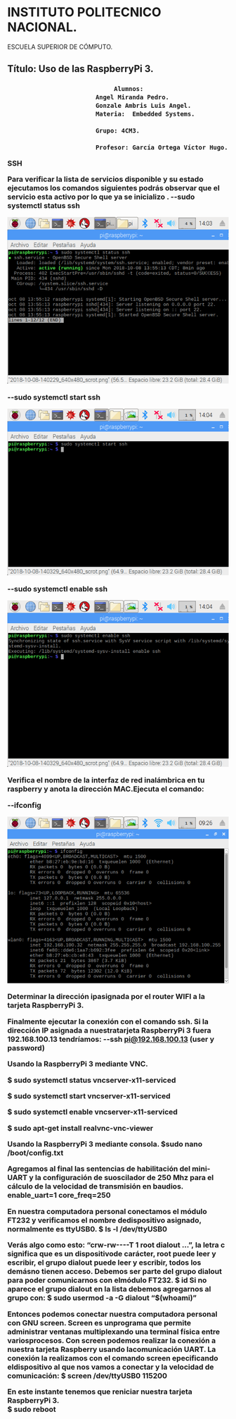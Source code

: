 <h1>INSTITUTO POLITECNICO NACIONAL.</h1>
ESCUELA SUPERIOR DE CÓMPUTO.<h2>


Título: Uso de las RaspberryPi 3.<h3>

								 Alumnos: 
							Angel Miranda Pedro.
							Gonzale Ambris Luis Angel.
							Materia:  Embedded Systems.

							Grupo: 4CM3.

							Profesor: García Ortega Víctor Hugo.










SSH

Para verificar la  lista  de  servicios  disponible  y  su  estado ejecutamos los comandos siguientes podrás  observar  que  el  servicio  esta  activo  por  lo  que  ya se inicializo  .
--sudo  systemctl  status  ssh

![GitHub Logo](imagenes/2018-10-08-140329_640x480_scrot.png)

--sudo  systemctl  start  ssh


![GitHub Logo](imagenes/2018-10-08-140418_640x480_scrot.png)

--sudo  systemctl  enable  ssh

![GitHub Logo](imagenes/2018-10-08-140443_640x480_scrot.png)


Verifica  el  nombre  de  la  interfaz  de  red  inalámbrica  en  tu  raspberry  y  anota  la  dirección  MAC.Ejecuta  el  comando:

--ifconfig

![GitHub Logo](imagenes/2018-10-15-092658_640x480_scrot.png)




Determinar  la  dirección  ipasignada  por  el  router  WIFI  a  la  tarjeta  RaspberryPi  3.

Finalmente  ejecutar  la  conexión  con  el  comando  ssh.  Si  la  dirección  IP  asignada  a  nuestratarjeta  RaspberryPi  3  fuera 192.168.100.13 tendríamos:
--ssh  pi@192.168.100.13  (user y password)

Usando la  RaspberryPi  3  mediante  VNC.

$  sudo  systemctl  status  vncserver-x11-serviced

$  sudo  systemctl  start  vncserver-x11-serviced

$  sudo  systemctl  enable  vncserver-x11-serviced



$  sudo  apt-get  install  realvnc-vnc-viewer





  Usando  la  RaspberryPi  3  mediante  consola.
$sudo  nano /boot/config.txt


Agregamos  al  final  las  sentencias  de  habilitación  del  mini-UART  y  la  configuración  de  suoscilador  de  250  Mhz  para  el  cálculo  de  la  velocidad  de  transmisión  en  baudios.
enable_uart=1
core_freq=250


En  nuestra  computadora  personal  conectamos  el  módulo  FT232  y  verificamos  el  nombre  dedispositivo  asignado,  normalmente  es  ttyUSB0.
$  ls  -l  /dev/ttyUSB0


Verás  algo  como  esto:  “crw-rw----T  1  root  dialout  ...”,  la  letra  c  significa  que  es  un  dispositivode  carácter,  root  puede  leer  y  escribir,  el  grupo  dialout  puede  leer  y  escribir,  todos  los  demásno  tienen  acceso.  Debemos  ser  parte  del  grupo  dialout  para  poder  comunicarnos  con  elmódulo  FT232.
$ id
Si  no  aparece  el  grupo  dialout  en  la  lista  debemos  agregarnos  al  grupo  con:
$  sudo  usermod  -a  -G  dialout  “$(whoami)”

Entonces  podemos  conectar  nuestra  computadora  personal  con  GNU  screen.  Screen  es  unprograma  que  permite  administrar  ventanas  multiplexando  una  terminal  física  entre  variosprocesos.  Con  screen  podemos  realizar  la  conexión  a  nuestra  tarjeta  Raspberry  usando  lacomunicación  UART.  La  conexión  la  realizamos  con  el  comando  screen  epecificando  eldispositivo  al  que  nos  vamos  a  conectar  y  la  velocidad  de  comunicación:
$  screen  /dev/ttyUSB0  115200


En  este  instante  tenemos  que  reniciar  nuestra  tarjeta  RaspberryPi  3.  
$  sudo  reboot